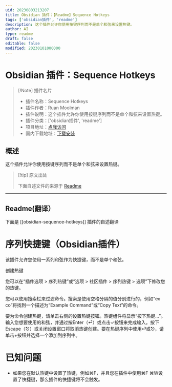 ```yaml
---
uid: 20230803213207
title: Obsidian 插件：【Readme】Sequence Hotkeys
tags: ['obsidian插件', 'readme']
description: 这个插件允许你使用按键序列而不是单个和弦来设置热键。
author: AI
type: readme
draft: false
editable: false
modified: 20230101000000
---
```


# Obsidian 插件：Sequence Hotkeys

> [!Note] 插件名片
> - 插件名称：Sequence Hotkeys
> - 插件作者：Ruan Moolman
> - 插件说明：这个插件允许你使用按键序列而不是单个和弦来设置热键。
> - 插件分类：['obsidian插件', 'readme']
> - 项目地址：[点我访问](https://github.com/moolmanruan/obsidian-sequence-hotkeys)
> - 国内下载地址：[下载安装](https://pkmer.cn/products/plugin/pluginMarket/?obsidian-sequence-hotkeys)

## 概述

这个插件允许你使用按键序列而不是单个和弦来设置热键。



> [!tip] 原文出处
> 
>下面自述文件的来源于 [Readme](https://ghproxy.net/https://raw.githubusercontent.com/moolmanruan/obsidian-sequence-hotkeys/master/README.md)
> 

---

## Readme(翻译）

下面是 [[obsidian-sequence-hotkeys]] 插件的自述翻译



# 序列快捷键（Obsidian插件）

该插件允许您使用一系列和弦作为快捷键，而不是单个和弦。

创建热键

您可以在“插件选项 > 序列热键”或“选项 > 社区插件 > 序列热键 > 选项”下修改您的热键。

您可以使用搜索栏来过滤命令。搜索是使用空格分隔的值分别进行的，例如“ex co”将找到一个描述为“Example Command”或“Copy Text”的命令。

要为命令创建热键，请单击右侧的设置热键按钮。热键组件将显示“按下热键...”。输入您想要使用的和弦，并通过按Enter（⏎）或点击✓按钮来完成输入。按下Escape（⎋）或关闭设置窗口将取消热键创建。要在热键序列中使用⏎或⎋，请单击+按钮并选择一个添加到序列中。

# 已知问题

- 如果您在默认热键中设置了热键，例如⌘F，并且您在插件中使用⌘F ⌘W设置了快捷键，那么插件的快捷键将不会触发。



